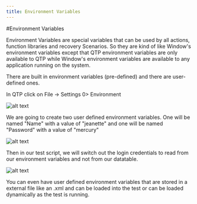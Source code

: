 ```yaml
---
title: Environment Variables
---
```


#Environment Variables

Environment Variables are special variables that can be used by all actions, function libraries and recovery Scenarios. So they are kind of like Window's environment variables except that QTP environment variables are only available to QTP while Window's environment variables are available to any application running on the system. 

There are built in environment variables (pre-defined) and there are user-defined ones. 

In QTP click on File -> Settings 0> Environment

![alt text](https://cloud.githubusercontent.com/assets/10998057/10380233/4d0cf740-6dd8-11e5-9a97-87243e9df958.png "LoginCode")

We are going to create two user defined environment variables. One will be named "Name" with a value of "jeanette" and one will be named "Password" with a value of "mercury"

![alt text](https://cloud.githubusercontent.com/assets/10998057/10380430/641339b2-6dd9-11e5-8514-c63a13f554c8.PNG "Variables")

Then in our test script, we will switch out the login credentials to read from our environment variables and not from our datatable. 

![alt text](https://cloud.githubusercontent.com/assets/10998057/10380499/c09b5e12-6dd9-11e5-9c62-7ee1dd0f7c5a.PNG "CodeSwitch")

You can even have user defined environment variables that are stored in a external file like an .xml and can be loaded into the test or can  be loaded dynamically as the test is running. 
